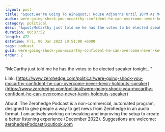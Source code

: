 ```yaml
---
layout: post
title: "&quot;We're Going To Win&quot;: House Adjourns Until 10PM As McCarthy Grows Confident"
audio: were-going-shock-you-mccarthy-confident-he-can-overcome-never-kevin-holdouts-speaker-1
category: political
desc: "&quot;McCarthy just told me he has the votes to be elected speaker tonight...&quot;"
duration: 00:07:52
length: 472
datetime: Fri, 06 Jan 2023 20:51:00 +0000
tags: podcast
guid: were-going-shock-you-mccarthy-confident-he-can-overcome-never-kevin-holdouts-speaker-0
order: 2
---
```

&quot;McCarthy just told me he has the votes to be elected speaker tonight...&quot;

Link: [https://www.zerohedge.com/political/were-going-shock-you-mccarthy-confident-he-can-overcome-never-kevin-holdouts-speaker](https://www.zerohedge.com/political/were-going-shock-you-mccarthy-confident-he-can-overcome-never-kevin-holdouts-speaker)

About: The Zerohedge Podcast is a non-commercial, automated program, designed to give people a way to get news from Zerohedge in an audio format.  I am actively working on tweaking and improving the setup to create a better listening experience (December 2022).  Suggestions are welcome: [zerohedgePodcast@outlook.com](mailto:zerohedgePodcast@outlook.com)